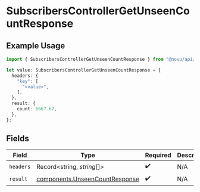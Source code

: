 # SubscribersControllerGetUnseenCountResponse

## Example Usage

```typescript
import { SubscribersControllerGetUnseenCountResponse } from "@novu/api/models/operations";

let value: SubscribersControllerGetUnseenCountResponse = {
  headers: {
    "key": [
      "<value>",
    ],
  },
  result: {
    count: 6667.67,
  },
};
```

## Fields

| Field                                                                            | Type                                                                             | Required                                                                         | Description                                                                      |
| -------------------------------------------------------------------------------- | -------------------------------------------------------------------------------- | -------------------------------------------------------------------------------- | -------------------------------------------------------------------------------- |
| `headers`                                                                        | Record<string, *string*[]>                                                       | :heavy_check_mark:                                                               | N/A                                                                              |
| `result`                                                                         | [components.UnseenCountResponse](../../models/components/unseencountresponse.md) | :heavy_check_mark:                                                               | N/A                                                                              |